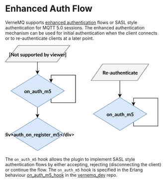 # Enhanced Auth Flow

VerneMQ supports [enhanced authentication](http://docs.oasis-open.org/mqtt/mqtt/v5.0/cs02/mqtt-v5.0-cs02.html#_Toc514345528) flows or SASL style authentication for MQTT 5.0 sessions. The enhanced authentication mechanism can be used for initial authentication when the client connects or to re-authenticate clients at a later point.

![](../.gitbook/assets/enhanced_authflow5.svg)

The `on_auth_m5` hook allows the plugin to implement SASL style authentication flows by either accepting, rejecting \(disconnecting the client\) or continue the flow. The `on_auth_m5` hook is specified in the Erlang behaviour [on\_auth\_m5\_hook](https://github.com/vernemq/vernemq_dev/blob/master/src/on_auth_m5_hook.erl) in the [vernemq\_dev](https://github.com/vernemq/vernemq_dev) repo.

